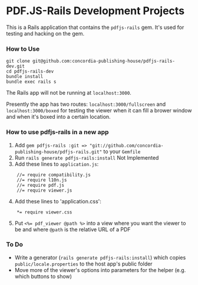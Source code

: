 # PDF.JS-Rails Development Projects

This is a Rails application that contains the `pdfjs-rails` gem. It's used for testing and hacking on the gem.



### How to Use

    git clone git@github.com:concordia-publishing-house/pdfjs-rails-dev.git
    cd pdfjs-rails-dev
    bundle install
    bundle exec rails s

The Rails app will not be running at `localhost:3000`.

Presently the app has two routes: `localhost:3000/fullscreen` and `localhost:3000/boxed` for testing the viewer when it can fill a brower window and when it's boxed into a certain location.



### How to use pdfjs-rails in a new app

1. Add `gem pdfjs-rails :git => "git://github.com/concordia-publishing-house/pdfjs-rails.git"` to your `Gemfile`
2. Run `rails generate pdfjs-rails:install` <span class="background-color: red; display: inline-block; border-radius: 2px; color: white;">Not Implemented</span>
3. Add these lines to `application.js`:

```
    //= require compatibility.js
    //= require l10n.js
    //= require pdf.js
    //= require viewer.js
```

4. Add these lines to 'application.css':

```
    *= require viewer.css
```

5. Put `<%= pdf_viewer @path %>` into a view where you want the viewer to be and where `@path` is the relative URL of a PDF



### To Do

 - Write a generator (`rails generate pdfjs-rails:install`) which copies `public/locale.properties` to the host app's public folder
 - Move more of the viewer's options into parameters for the helper (e.g. which buttons to show)
